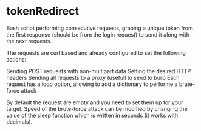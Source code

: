 # tokenRedirect
Bash script performing consecutive requests, grabing a unique token from the first response (should be from the login request) to send it along with the next requests.

The requests are curl based and already configured to set the following actions:

Sending POST requests with non-multipart data
Setting the desired HTTP headers
Sending all requests to a proxy (usefull to send to burp
Each request has a loop option, allowing to add a dictionary to performe a brute-force attack

By default the request are empty and you need to set them up for your target.
Speed of the brute-force attack can be modified by changing the value of the sleep function which is written in seconds (it works with decimals).

